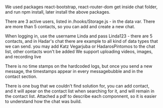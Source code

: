 #####
We used packages react-bootstrap, react-router-dom
get inside chat folder, and run npm install, later install the above packages.

There are 3 active users, listed in /hooks/Storage.js - in the data var.
There are more than 5 contacts, so you can add and create a new chat.

When logging in, use the username Linda and pass Linda123 - there are 5 contacts, and in Hadar's chat there are example to all kind of data types that we can send.
you may add Katz Vegarjuba or HadarosPintomos to the chat list, other contacts won't be added
We support uploading videos, images, and recording live

There is no time stamps on the hardcoded logs, but once you send a new message, the timestamps appear in every messagebubble and in the contact section.

There is one bug that we couldn't find solution for, you can add contact, and it will apear on the contact list when searching for it, and will remain
in the contact list.
Attached a pdf to describe each componnent, so it is easier to understand how the chat was build.


